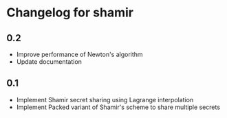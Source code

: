 # Changelog for shamir

## 0.2

* Improve performance of Newton's algorithm
* Update documentation

## 0.1

* Implement Shamir secret sharing using Lagrange interpolation
* Implement Packed variant of Shamir's scheme to share multiple secrets
